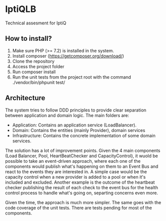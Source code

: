 # IptiQLB
Technical assesment for IptiQ

## How to install?

1. Make sure PHP (>= 7.2) is installed in the system.
2. Install composer (https://getcomposer.org/download/)
3. Clone the repository
4. Access the project folder 
5. Run composer install
6. Run the unit tests from the project root with the command ./vendor/bin/phpunit test/

## Architecture
The system tries to follow DDD principles to provide clear separation between application and domain logic. The main folders are:
- Application: Contains an application service (LoadBalancer).
- Domain: Contains the entities (mainly Provider), domain services
- Infrastructure: Contains the concrete implementation of some domain services.

The solution has a lot of improvement points. Given the 4 main components (Load Balancer, Pool, HeartBeatChecker and CapacityControl), it wuold be possible to take an event-driven approach, where each one of the components would publish what's happening on them to an Event Bus and react to the events they are interested in. A simple case would be the capacity control when a new provider is added to a pool or when it's included and excluded. Another example is the outcome of the heartbeat checker publishing the result of each check to the event bus for the health control process to handle what's going on, separting concerns even more.

Given the time, the approach is much more simpler. The same goes with the code coverage of the unit tests. There are tests pending for most of the components.  

